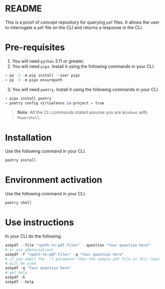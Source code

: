 # README

This is a proof of concept repository for querying `pdf` files. It allows the 
user to interrogate a `pdf` file on the CLI and returns a response in the CLI. 

# Pre-requisites 

1. You will need `python` 3.11 or greater.
2. You will need `pipx`. Install it using the following commands in your CLI.

```PowerShell
> py -3 -m pip install --user pipx
> py -3 -m pipx ensurepath
```
3. You will need `poetry`. Install it using the following commands in your CLI.

```PowerShell
> pipx install poetry
> poetry config virtualenvs.in-project = true
```

> **Note**: All the CLi commands stated assume you are `Windows` with `PowerShell`.

# Installation 

Use the following command in your CLI.

```PowerShell
poetry install
```

# Environment activation

Use the following command in your CLI.

```PowerShell
poetry shell
```

# Use instructions

In your CLI do the following. 


```PowerShell
askpdf --file "<path-to-pdf-file>" --question "Your question here"
# or use abbreviations
askpdf -f "<path-to-pdf-file>" -q "Your question here"
# if you ommit the --f parameter then the sample pdf file in this repository 
# will be used
askpdf -q "Your question here"
# get help 
askpdf -h
askpdf --help 
```
